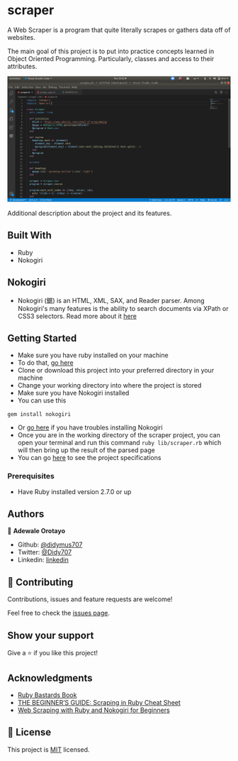 # scraper
A Web Scraper is a program that quite literally scrapes or gathers data off of websites.

The main goal of this project is to put into practice concepts learned in Object
Oriented Programming. Particularly,
classes and access to their attributes.

![screenshot](./scraper.png)

Additional description about the project and its features.

## Built With

- Ruby
- Nokogiri

## Nokogiri

* Nokogiri (鋸) is an HTML, XML, SAX, and Reader parser. Among Nokogiri's many features is the ability to search documents via XPath or CSS3 selectors.
Read more about it [here](https://github.com/sparklemotion/nokogiri)

## Getting Started

- Make sure you have ruby installed on your machine
- To do that, [go here](https://www.ruby-lang.org/en/documentation/installation/)
- Clone or download this project into your preferred directory in your machine
- Change your working directory into where the project is stored
- Make sure you have Nokogiri installed
- You can use this 
```
gem install nokogiri
``` 
- Or [go here](https://github.com/sparklemotion/nokogiri) if you have troubles installing Nokogiri
- Once you are in the working directory of the scraper project, you can open your terminal and run this command ```ruby lib/scraper.rb``` which will then bring up the result of the parsed page
- You can go [here](https://www.notion.so/microverse/Build-your-own-scraper-f54eaca54d8a4d758a5f0141468127a8) to see the project specifications

### Prerequisites

- Have Ruby installed version 2.7.0 or up

## Authors
👤 **Adewale Orotayo**

- Github: [@didymus707](https://github.com/didymus707)
- Twitter: [@Didy707](https://twitter.com/didy707)
- Linkedin: [linkedin](https://linkedin.com/adewale-thomas-orotayo)

## 🤝 Contributing

Contributions, issues and feature requests are welcome!

Feel free to check the [issues page](https://github.com/jubaan/m__oop__tic-tac-toe/issues?q=is%3Aissue+is%3Aopen+sort%3Aupdated-desc).

## Show your support

Give a ⭐️ if you like this project!

## Acknowledgments

- [Ruby Bastards Book](http://ruby.bastardsbook.com/toc/)
- [THE BEGINNER’S GUIDE: Scraping in Ruby Cheat Sheet](https://medium.com/@LindaVivah/the-beginner-s-guide-scraping-in-ruby-cheat-sheet-c4f9c26d1b8c)
- [Web Scraping with Ruby and Nokogiri for Beginners](https://www.distilled.net/nokogiri-and-ruby-web-scraping/)

## 📝 License

This project is [MIT](LICENSE.md) licensed.
